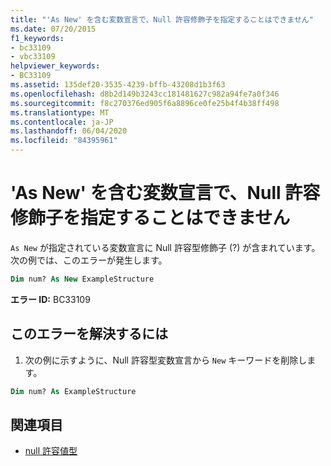 ```yaml
---
title: "'As New' を含む変数宣言で、Null 許容修飾子を指定することはできません"
ms.date: 07/20/2015
f1_keywords:
- bc33109
- vbc33109
helpviewer_keywords:
- BC33109
ms.assetid: 135def20-3535-4239-bffb-43208d1b3f63
ms.openlocfilehash: d8b2d149b3243cc181481627c982a94fe7a0f346
ms.sourcegitcommit: f8c270376ed905f6a8896ce0fe25b4f4b38ff498
ms.translationtype: MT
ms.contentlocale: ja-JP
ms.lasthandoff: 06/04/2020
ms.locfileid: "84395961"
---
```

# <a name="nullable-modifier-cannot-be-specified-in-variable-declarations-with-as-new"></a>'As New' を含む変数宣言で、Null 許容修飾子を指定することはできません
`As New` が指定されている変数宣言に Null 許容型修飾子 (?) が含まれています。 次の例では、このエラーが発生します。  
  
```vb  
Dim num? As New ExampleStructure  
```  
  
 **エラー ID:** BC33109  
  
## <a name="to-correct-this-error"></a>このエラーを解決するには  
  
1. 次の例に示すように、Null 許容型変数宣言から `New` キーワードを削除します。  
  
```vb  
Dim num? As ExampleStructure  
```  
  
## <a name="see-also"></a>関連項目

- [null 許容値型](../programming-guide/language-features/data-types/nullable-value-types.md)
